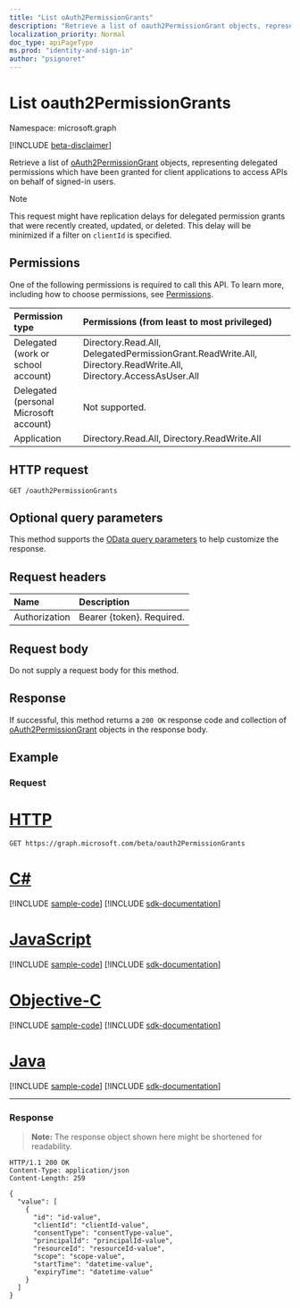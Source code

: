 ```yaml
---
title: "List oAuth2PermissionGrants"
description: "Retrieve a list of oauth2PermissionGrant objects, representing delegated permission grants."
localization_priority: Normal
doc_type: apiPageType
ms.prod: "identity-and-sign-in"
author: "psignoret"
---
```


# List oauth2PermissionGrants

Namespace: microsoft.graph

[!INCLUDE [beta-disclaimer](../../includes/beta-disclaimer.md)]

Retrieve a list of [oAuth2PermissionGrant](../resources/oauth2permissiongrant.md) objects, representing delegated permissions which have been granted for client applications to access APIs on behalf of signed-in users.

> [!NOTE]
> This request might have replication delays for delegated permission grants that were recently created, updated, or deleted. This delay will be minimized if a filter on `clientId` is specified.

## Permissions

One of the following permissions is required to call this API. To learn more, including how to choose permissions, see [Permissions](/graph/permissions-reference).

|Permission type      | Permissions (from least to most privileged)              |
|:--------------------|:---------------------------------------------------------|
|Delegated (work or school account) | Directory.Read.All, DelegatedPermissionGrant.ReadWrite.All, Directory.ReadWrite.All, Directory.AccessAsUser.All    |
|Delegated (personal Microsoft account) | Not supported.    |
|Application | Directory.Read.All, Directory.ReadWrite.All |

## HTTP request

<!-- { "blockType": "ignored" } -->

```http
GET /oauth2PermissionGrants
```

## Optional query parameters

This method supports the [OData query parameters](/graph/query_parameters) to help customize the response.

## Request headers

| Name | Description |
|:----------|:----------|
| Authorization  | Bearer {token}. Required. |

## Request body

Do not supply a request body for this method.

## Response

If successful, this method returns a `200 OK` response code and collection of [oAuth2PermissionGrant](../resources/oauth2permissiongrant.md) objects in the response body.

## Example

### Request

# [HTTP](#tab/http)
<!-- {
  "blockType": "request",
  "name": "list_oauth2permissiongrants"
}-->

```msgraph-interactive
GET https://graph.microsoft.com/beta/oauth2PermissionGrants
```
# [C#](#tab/csharp)
[!INCLUDE [sample-code](../includes/snippets/csharp/list-oauth2permissiongrants-csharp-snippets.md)]
[!INCLUDE [sdk-documentation](../includes/snippets/snippets-sdk-documentation-link.md)]

# [JavaScript](#tab/javascript)
[!INCLUDE [sample-code](../includes/snippets/javascript/list-oauth2permissiongrants-javascript-snippets.md)]
[!INCLUDE [sdk-documentation](../includes/snippets/snippets-sdk-documentation-link.md)]

# [Objective-C](#tab/objc)
[!INCLUDE [sample-code](../includes/snippets/objc/list-oauth2permissiongrants-objc-snippets.md)]
[!INCLUDE [sdk-documentation](../includes/snippets/snippets-sdk-documentation-link.md)]

# [Java](#tab/java)
[!INCLUDE [sample-code](../includes/snippets/java/list-oauth2permissiongrants-java-snippets.md)]
[!INCLUDE [sdk-documentation](../includes/snippets/snippets-sdk-documentation-link.md)]

---


### Response

> **Note:** The response object shown here might be shortened for readability.

<!-- {
  "blockType": "response",
  "truncated": true,
  "@odata.type": "microsoft.graph.oAuth2PermissionGrant",
  "isCollection": true
} -->

```http
HTTP/1.1 200 OK
Content-Type: application/json
Content-Length: 259

{
  "value": [
    {
      "id": "id-value",
      "clientId": "clientId-value",
      "consentType": "consentType-value",
      "principalId": "principalId-value",
      "resourceId": "resourceId-value",
      "scope": "scope-value",
      "startTime": "datetime-value",
      "expiryTime": "datetime-value"
    }
  ]
}
```

<!-- uuid: 8fcb5dbc-d5aa-4681-8e31-b001d5168d79
2015-10-25 14:57:30 UTC -->
<!--
{
  "type": "#page.annotation",
  "description": "List oauth2PermissionGrants",
  "keywords": "",
  "section": "documentation",
  "tocPath": "",
  "suppressions": [
  ]
}
-->


